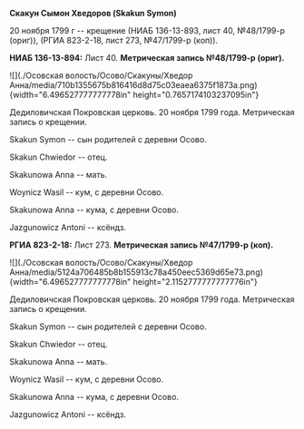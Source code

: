 **Скакун Сымон Хведоров (Skakun Symon)**

20 ноября 1799 г -- крещение (НИАБ 136-13-893, лист 40, №48/1799-р
(ориг)), (РГИА 823-2-18, лист 273, №47/1799-р (коп)).

**НИАБ 136-13-894:** Лист 40. **Метрическая запись №48/1799-р (ориг).**

![](./Осовская волость/Осово/Скакуны/Хведор Анна/media/710b1355675b816416d8d75c03eaea6375f1873a.png){width="6.496527777777778in"
height="0.7657174103237095in"}

Дедиловичская Покровская церковь. 20 ноября 1799 года. Метрическая
запись о крещении.

Skakun Symon -- сын родителей с деревни Осовo.

Skakun Chwiedor -- отец.

Skakunowa Anna -- мать.

Woynicz Wasil -- кум, с деревни Осовo.

Skakunowa Anna -- кума, с деревни Осовo.

Jazgunowicz Antoni -- ксёндз.

**РГИА 823-2-18:** Лист 273. **Метрическая запись №47/1799-р (коп).**

![](./Осовская волость/Осово/Скакуны/Хведор Анна/media/5124a706485b8b155913c78a450eec5369d65e73.png){width="6.496527777777778in"
height="2.1152777777777776in"}

Дедиловичская Покровская церковь. 20 ноября 1799 года. Метрическая
запись о крещении.

Skakun Symon -- сын родителей с деревни Осово.

Skakun Chwiedor -- отец.

Skakunowa Anna -- мать.

Woynicz Wasil -- кум, с деревни Осово.

Skakunowa Anna -- кума, с деревни Осово.

Jazgunowicz Antoni -- ксёндз.

